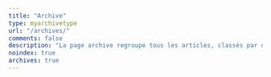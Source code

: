 ```yaml
---
title: "Archive"
type: myarchivetype
url: "/archives/"
comments: false
description: "La page archive regroupe tous les articles, classés par date de publication. Facile d'ulisation sans pagination. Les indices affichent le nombre d'article."
noindex: true
archives: true
---
```


